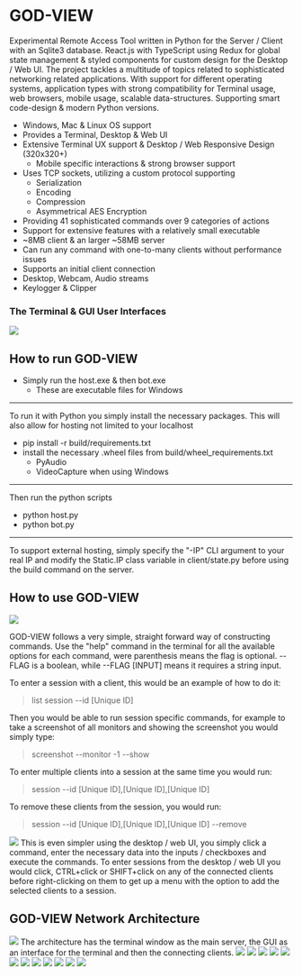 # GOD-VIEW
Experimental Remote Access Tool written in Python for the Server / Client with an Sqlite3 database. React.js with TypeScript using Redux for global state management & styled components for custom design for the Desktop / Web UI.
The project tackles a multitude of topics related to sophisticated networking related applications. With support for different operating systems, application types with strong compatibility for Terminal usage, web browsers, mobile usage, scalable data-structures. Supporting smart code-design & modern Python versions.
* Windows, Mac & Linux OS support
* Provides a Terminal, Desktop & Web UI
* Extensive Terminal UX support & Desktop / Web Responsive Design (320x320+)
  * Mobile specific interactions & strong browser support
* Uses TCP sockets, utilizing a custom protocol supporting
  * Serialization
  * Encoding
  * Compression
  * Asymmetrical AES Encryption
* Providing 41 sophisticated commands over 9 categories of actions
 * Support for extensive features with a relatively small executable
  * ~8MB client & an larger ~58MB server
 * Can run any command with one-to-many clients without performance issues
 * Supports an initial client connection
  * Desktop, Webcam, Audio streams
  * Keylogger & Clipper

### The Terminal & GUI User Interfaces
<img src="/build/github/ui.png" />

## How to run GOD-VIEW
* Simply run the host.exe & then bot.exe
  * These are executable files for Windows
---
To run it with Python you simply install the necessary packages.
This will also allow for hosting not limited to your localhost
- pip install -r build/requirements.txt
- install the necessary .wheel files from build/wheel_requirements.txt
  - PyAudio
  - VideoCapture when using Windows
---
Then run the python scripts
- python host.py
- python bot.py
---
To support external hosting, simply specify the "-IP" CLI argument to your real IP and modify the Static.IP class variable in client/state.py before using the build command on the server.

## How to use GOD-VIEW
<img src="/build/github/help.png" />

GOD-VIEW follows a very simple, straight forward way of constructing commands. Use the "help" command in the terminal for all the available options for each command, were parenthesis means the flag is optional. --FLAG is a boolean, while --FLAG [INPUT] means it requires a string input.

To enter a session with a client, this would be an example of how to do it:
> list
> session --id [Unique ID]

Then you would be able to run session specific commands, for example to take a screenshot of all monitors and showing the screenshot you would simply type:
> screenshot --monitor -1 --show

To enter multiple clients into a session at the same time you would run:
> session --id [Unique ID],[Unique ID],[Unique ID]

To remove these clients from the session, you would run:
> session --id [Unique ID],[Unique ID],[Unique ID] --remove

<img src="/build/github/gui help.png" />
This is even simpler using the desktop / web UI, you simply click a command, enter the necessary data into the inputs / checkboxes and execute the commands. To enter sessions from the desktop / web UI you would click, CTRL+click or SHIFT+click on any of the connected clients before right-clicking on them to get up a menu with the option to add the selected clients to a session.

## GOD-VIEW Network Architecture
<img src="/build/github/network architecture.png" />
The architecture has the terminal window as the main server, the GUI as an interface for the terminal and then the connecting clients.

<img src="/build/github/pdf/01-GOD-VIEW.png" />
<img src="/build/github/pdf/02-GOD-VIEW.png" />
<img src="/build/github/pdf/03-GOD-VIEW.png" />
<img src="/build/github/pdf/04-GOD-VIEW.png" />
<img src="/build/github/pdf/05-GOD-VIEW.png" />
<img src="/build/github/pdf/06-GOD-VIEW.png" />
<img src="/build/github/pdf/07-GOD-VIEW.png" />
<img src="/build/github/pdf/08-GOD-VIEW.png" />
<img src="/build/github/pdf/09-GOD-VIEW.png" />
<img src="/build/github/pdf/10-GOD-VIEW.png" />
<img src="/build/github/pdf/11-GOD-VIEW.png" />
<img src="/build/github/pdf/12-GOD-VIEW.png" />
